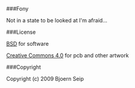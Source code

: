 
###Fony

Not in a state to be looked at I'm afraid...

###License

[BSD](LICENSE-BSD.txt) for software

[Creative Commons 4.0](LICENSE-CC.txt) for pcb and other artwork

###Copyright

Copyright (c) 2009 Bjoern Seip

